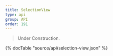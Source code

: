 ```yaml
---
title: SelectionView
type: api
group: API
order: 191
---
```

> Under Construction.

{% docTable "source/api/selection-view.json" %}


